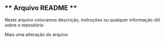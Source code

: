 ## ** Arquivo README **
Neste arquivo colocamos descrição, instruções ou qualquer informação útil sobre o repositório


Mais uma alteração do arquivo
